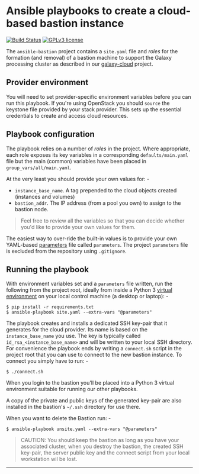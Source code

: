 # Ansible playbooks to create a cloud-based bastion instance

[![Build Status](https://travis-ci.com/InformaticsMatters/ansible-bastion.svg?branch=master)](https://travis-ci.com/InformaticsMatters/ansible-bastion)
[![GPLv3 license](https://img.shields.io/badge/License-GPLv3-blue.svg)](http://perso.crans.org/besson/LICENSE.html)

The `ansible-bastion` project contains a `site.yaml` file and _roles_
for the formation (and removal) of a bastion machine to support the
Galaxy processing cluster as described in our [galaxy-cloud] project.

## Provider environment
You will need to set provider-specific environment variables before you
can run this playbook. If you're using OpenStack you should `source` the
keystone file provided by your stack provider. This sets up the essential
credentials to create and access cloud resources.
    
## Playbook configuration
The playbook relies on a number of _roles_ in the project. Where appropriate,
each role exposes its key variables in a corresponding `defaults/main.yaml`
file but the main (common) variables have been placed in
`group_vars/all/main.yaml`.

At the very least you should provide your own values for: -

-   `instance_base_name`. A tag prepended to the cloud objects created
    (instances and volumes)
-   `bastion_addr`. The IP address (from a pool you own) to assign to the
    bastion node.

>   Feel free to review all the variables so that you can decide whether
    you'd like to provide your own values for them.  

The easiest way to over-ride the built-in values is to provide your
own YAML-based [parameters] file called `parameters`. The project `parameters`
file is excluded from the repository using `.gitignore`.

## Running the playbook
With environment variables set and a `parameters` file written,
run the following from the project root, ideally from inside a Python 3
[virtual environment] on your local control machine (a desktop or laptop): -

    $ pip install -r requirements.txt
    $ ansible-playbook site.yaml --extra-vars "@parameters"

The playbook creates and installs a dedicated SSH key-pair that it generates
for the cloud provider. Its name is based on the `instance_base_name` you use.
The key is typically called `id_rsa_<instance_base_name>` and will be written to
your local SSH directory. For convenience the playbook ends by writing a
`connect.sh` script in the project root that you can use to
connect to the new bastion instance. To connect you simply have to run: -

    $ ./connect.sh

When you login to the bastion you'll be placed into a Python 3
virtual environment suitable for running our other playbooks.

A copy of the private and public keys of the generated key-pair are also
installed in the bastion's `~/.ssh` directory for use there.

When you want to delete the Bastion run: -

    $ ansible-playbook unsite.yaml --extra-vars "@parameters"

>   CAUTION: You should keep the bastion as long as you have your associated
    cluster, when you destroy the bastion, the created SSH key-pair, the server
    public key and the connect script from your local workstation wil be lost.

---

[galaxy-cloud]: https://github.com/InformaticsMatters/ansible-galaxy-cloud
[parameters]: https://docs.ansible.com/ansible/latest/user_guide/playbooks_variables.html#passing-variables-on-the-command-line
[virtual environment]: https://docs.python.org/3/tutorial/venv.html
